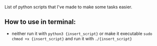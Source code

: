 List of python scripts that I've made to make some tasks easier.

## How to use in terminal:
- neither run it with `python3 {insert_script}` or make it executable `sudo chmod +x {insert_script}` and run it with `./{insert_script}`
